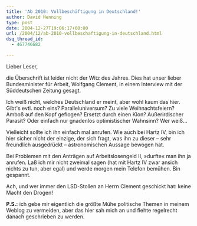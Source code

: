 ```yaml
---
title: 'Ab 2010: Vollbeschäftigung in Deutschland!'
author: David Henning
type: post
date: 2004-12-27T19:06:17+00:00
url: /2004/12/ab-2010-vollbeschaftigung-in-deutschland.html
dsq_thread_id:
  - 467746682

---
```

Lieber Leser,

die Überschrift ist leider nicht der Witz des Jahres. Dies hat unser lieber Bundesminister für Arbeit, Wolfgang Clement, in einem Interview mit der Süddeutschen Zeitung gesagt.
  
Ich weiß nicht, welches Deutschland er meint, aber wohl kaum das hier. Gibt&apos;s evtl. noch eins? Paralleluniversum? Zu viele Weihnachtsfeiern? Amboß auf den Kopf geflogen? Ersetzt durch einen Klon? Außerirdischer Parasit? Oder einfach nur gnadenlos optimistischer Wahnsinn? Wer weiß&#8230;

Vielleicht sollte ich ihn einfach mal anrufen. Wie auch bei Hartz IV, bin ich hier sicher nicht der einzige, der sich fragt, was ihn zu dieser &#8211; sehr freundlich ausgedrückt &#8211; astronomischen Aussage bewogen hat.
  
Bei Problemen mit den Anträgen auf Arbeitslosengeld II, »durfte« man ihn ja anrufen. Laß ich mir nicht zweimal sagen (hat mit Hartz IV zwar ansich nichts zu tun, aber egal) und werde morgen mein Telefon bemühen. Bin gespannt.

Ach, und wer immer den LSD-Stollen an Herrn Clement geschickt hat: keine Macht den Drogen!

**P.S.:** ich gebe mir eigentlich die größte Mühe politische Themen in meinem Weblog zu vermeiden, aber das hier sah mich an und flehte regelrecht danach geschrieben zu werden.